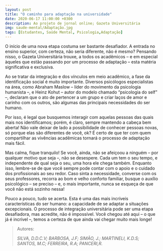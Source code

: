 ```yaml
---
layout: post
title: "O caminho para adaptação na universidade"
date: 2020-06-17 11:00:00 +0300
description: Ao projeto de jornal online; Gazeta Universitária
img: saude-mental/Adaptação.jpg
tags: [Estudantes, Saúde Mental, Psicologia,Adaptação] 
---
```


O início de uma nova etapa costuma ser bastante desafiador. A entrada no ensino superior, com certeza, não seria diferente, não é mesmo? Pensando nisso, o Gazeta Universitária trouxe, a todos os acadêmicos – e em especial àqueles que estão passando por um processo de adaptação – esta matéria significativa e exclusiva.

Ao se tratar da integração e dos vínculos em meio acadêmico, a fase da identificação social é muito importante. Diversos psicólogos especialistas na área, como Abraham Maslow – líder do movimento da psicologia humanista –, e Heinz Kohut – autor do modelo chamado “psicologia do self” –, declaram que o ato de pertencer a um grupo e criar laços de amor e carinho com os outros, são algumas das principais necessidades do ser humano.

Por isso, é legal que busquemos interagir com aquelas pessoas das quais mais nos identificamos; porém, é claro, sempre mantendo a cabeça bem aberta! Não vale deixar de lado a possibilidade de conhecer pessoas novas, só porque elas são diferentes de você, ok? É certo de que ter com quem compartilhar as vivências acadêmicas tornará o processo de adaptação mais fácil.

Mas calma, fique tranquilo! Se você, ainda, não se afeiçoou a ninguém – por qualquer motivo que seja –, não se desespere. Cada um tem o seu tempo, e independente de qual seja o seu, uma hora ele chega também. Enquanto isso, lembre-se de que você sempre pode contar com o apoio e o cuidado dos profissionais ao seu redor. Caso sinta a necessidade, converse com os seus professores, recorra ao bom e velho conforto familiar, busque o auxílio psicológico – se preciso – e, o mais importante, nunca se esqueça de que você não está sozinho nessa!

Pouco a pouco, tudo se acerta. Esta é uma das mais incríveis características do ser humano: a capacidade de se adaptar a situações excepcionais. O processo de integração universitária pode ser uma etapa desafiadora, mas acredite, não é impossível. Você chegou até aqui – o que já é incrível –, temos a certeza de que ainda vai chegar muito mais longe! 

> Autores:
>
> <cite> SILVA, D.D.C.V; BARBOSA, J.F; SIMÃO, J.; MARTINELI, K.D.S; SANTOS, M.C; FERREIRA, R.A; PANCERI,R. </cite>
